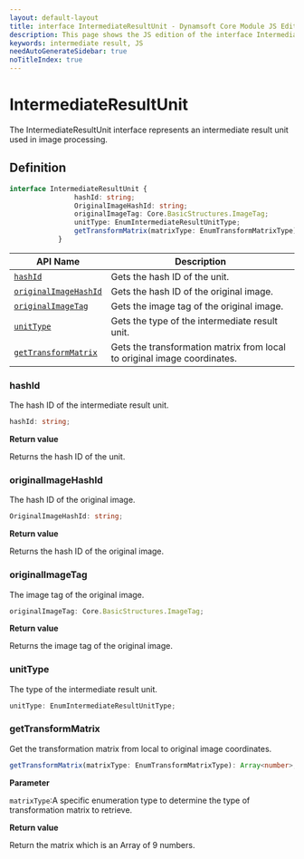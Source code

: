 ```yaml
---
layout: default-layout
title: interface IntermediateResultUnit - Dynamsoft Core Module JS Edition API Reference
description: This page shows the JS edition of the interface IntermediateResultUnit in Dynamsoft Core Module.
keywords: intermediate result, JS
needAutoGenerateSidebar: true
noTitleIndex: true
---
```


# IntermediateResultUnit

The IntermediateResultUnit interface represents an intermediate result unit used in image processing.

## Definition

```typescript
interface IntermediateResultUnit {
                hashId: string;
                OriginalImageHashId: string;
                originalImageTag: Core.BasicStructures.ImageTag;
                unitType: EnumIntermediateResultUnitType;
                getTransformMatrix(matrixType: EnumTransformMatrixType): Array<number>
            }
```


| API Name               | Description |
|----------------------|-------------|
| [`hashId`](#hashid) | Gets the hash ID of the unit.|
| [`originalImageHashId`](#originalimagehashid) | Gets the hash ID of the original image. |
| [`originalImageTag`](#originalimagetag) | Gets the image tag of the original image. |
| [`unitType`](#unittype) | Gets the type of the intermediate result unit. |
| [`getTransformMatrix`](#gettransformmatrix) | Gets the transformation matrix from local to original image coordinates. |

### hashId

The hash ID of the intermediate result unit.

```typescript
hashId: string;
```

**Return value**

Returns the hash ID of the unit. 

### originalImageHashId

The hash ID of the original image.

```typescript
OriginalImageHashId: string;
```

**Return value**

Returns the hash ID of the original image.

### originalImageTag

The image tag of the original image.

```typescript
originalImageTag: Core.BasicStructures.ImageTag;
```

**Return value**

Returns the image tag of the original image.

### unitType

The type of the intermediate result unit.

```typescript
unitType: EnumIntermediateResultUnitType;
```

### getTransformMatrix

Get the transformation matrix from local to original image coordinates.

```typescript
getTransformMatrix(matrixType: EnumTransformMatrixType): Array<number>;
```

**Parameter**

`matrixType`:A specific enumeration type to determine the type of transformation matrix to retrieve.

**Return value**

Return the matrix which is an Array of 9 numbers.